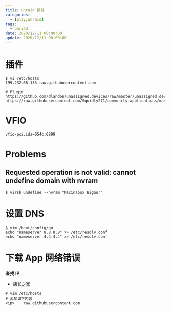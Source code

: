 ```yaml
---
title: unraid 插件
categories: 
  - [play,unraid]
tags:
  - unriad
date: 2020/12/11 00:00:00
update: 2020/12/11 00:00:00
---
```


# 插件

```shell
$ vi /etc/hosts
199.232.68.133 raw.githubusercontent.com

# Plugin
https://github.com/dlandon/unassigned.devices/raw/master/unassigned.devices.plg
https://raw.githubusercontent.com/Squidly271/community.applications/master/plugins/community.applications.plg
```

# VFIO

```shell
vfio-pci.ids=054c:0899
```

# Problems

## Requested operation is not valid: cannot undefine domain with nvram

```shell
$ virsh undefine --nvram "Macinabox BigSur"
```

# 设置 DNS

```shell
$ vim /boot/config/go
echo "nameserver 8.8.8.8" >> /etc/resolv.conf
echo "nameserver 4.4.4.4" >> /etc/resolv.conf
```

# 下载 App 网络错误

**查找 IP**

- [店长之家](https://ping.chinaz.com/raw.githubusercontent.com)

```shell
# vim /etc/hosts
# 添加如下内容
<ip>	raw.githubusercontent.com
```

